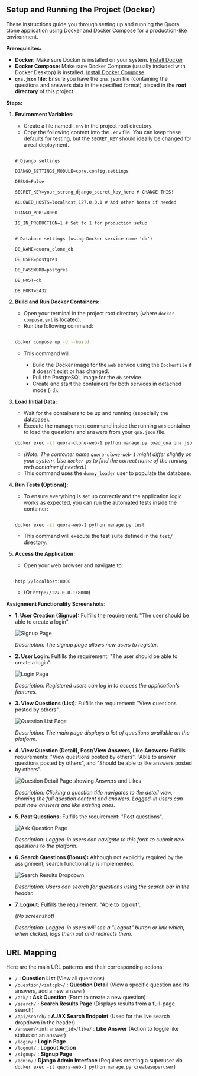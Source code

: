 ## Setup and Running the Project (Docker)

These instructions guide you through setting up and running the Quora clone application using Docker and Docker Compose for a production-like environment.

**Prerequisites:**

* **Docker:** Make sure Docker is installed on your system. [Install Docker](https://docs.docker.com/engine/install/)
* **Docker Compose:** Make sure Docker Compose (usually included with Docker Desktop) is installed. [Install Docker Compose](https://docs.docker.com/compose/install/)
* **`qna.json` file:** Ensure you have the `qna.json` file (containing the questions and answers data in the specified format) placed in the **root directory** of this project.

**Steps:**

1. **Environment Variables:**

   * Create a file named `.env` in the project root directory.
   * Copy the following content into the `.env` file. You can keep these defaults for testing, but the `SECRET_KEY` should ideally be changed for a real deployment.

   ```dotenv

   # Django settings

   DJANGO_SETTINGS_MODULE=core.config.settings

   DEBUG=False

   SECRET_KEY=your_strong_django_secret_key_here # CHANGE THIS!

   ALLOWED_HOSTS=localhost,127.0.0.1 # Add other hosts if needed

   DJANGO_PORT=8000

   IS_IN_PRODUCTION=1 # Set to 1 for production setup


   # Database settings (using Docker service name 'db')

   DB_NAME=quora_clone_db

   DB_USER=postgres

   DB_PASSWORD=postgres

   DB_HOST=db

   DB_PORT=5432

   ```
2. **Build and Run Docker Containers:**

   * Open your terminal in the project root directory (where `docker-compose.yml` is located).
   * Run the following command:

   ```bash

   docker compose up -d --build

   ```

   * This command will:

     * Build the Docker image for the `web` service using the `Dockerfile` if it doesn't exist or has changed.
     * Pull the PostgreSQL image for the `db` service.
     * Create and start the containers for both services in detached mode (`-d`).
3.  **Load Initial Data:**

    *   Wait for the containers to be up and running (especially the database).
    *   Execute the management command inside the running `web` container to load the questions and answers from your `qna.json` file.

    ```bash
    docker exec -it quora-clone-web-1 python manage.py load_qna qna.json
    ```

    *   *(Note: The container name `quora-clone-web-1` might differ slightly on your system. Use `docker ps` to find the correct name of the running web container if needed.)*
    *   This command uses the `dummy_loader` user to populate the database.
4. **Run Tests (Optional):**

   * To ensure everything is set up correctly and the application logic works as expected, you can run the automated tests inside the container:

   ```bash

   docker exec -it quora-web-1 python manage.py test

   ```

   * This command will execute the test suite defined in the `test/` directory.
5. **Access the Application:**

   * Open your web browser and navigate to:

   ```

   http://localhost:8000

   ```

   * (Or `http://127.0.0.1:8000`)

**Assignment Functionality Screenshots:**

* **1. User Creation (Signup):** Fulfills the requirement: "The user should be able to create a login".

  ![Signup Page](screenshots/signup.png)

  *Description: The signup page allows new users to register.*
* **2. User Login:** Fulfills the requirement: "The user should be able to create a login".

  ![Login Page](screenshots/login.png)

  *Description: Registered users can log in to access the application's features.*
* **3. View Questions (List):** Fulfills the requirement: "View questions posted by others".

  ![Question List Page](screenshots/list-question.png)

  *Description: The main page displays a list of questions available on the platform.*
* **4. View Question (Detail), Post/View Answers, Like Answers:** Fulfills requirements: "View questions posted by others", "Able to answer questions posted by others", and "Should be able to like answers posted by others".

  ![Question Detail Page showing Answers and Likes](screenshots/answer%26like.png)

  *Description: Clicking a question title navigates to the detail view, showing the full question content and answers. Logged-in users can post new answers and like existing ones.*
* **5. Post Questions:** Fulfills the requirement: "Post questions".

  ![Ask Question Page](screenshots/ask-question.png)

  *Description: Logged-in users can navigate to this form to submit new questions to the platform.*
* **6. Search Questions (Bonus):** Although not explicitly required by the assignment, search functionality is implemented.

  ![Search Results Dropdown](screenshots/search-question.png)

  *Description: Users can search for questions using the search bar in the header.*
* **7. Logout:** Fulfills the requirement: "Able to log out".

  *(No screenshot)*

  *Description: Logged-in users will see a "Logout" button or link which, when clicked, logs them out and redirects them.*

## URL Mapping

Here are the main URL patterns and their corresponding actions:

* `/` : **Question List** (View all questions)
* `/question/<int:pk>/` : **Question Detail** (View a specific question and its answers, add a new answer)
* `/ask/` : **Ask Question** (Form to create a new question)
* `/search/` : **Search Results Page** (Displays results from a full-page search)
* `/api/search/` : **AJAX Search Endpoint** (Used for the live search dropdown in the header)
* `/answer/<int:answer_id>/like/` : **Like Answer** (Action to toggle like status on an answer)
* `/login/` : **Login Page**
* `/logout/` : **Logout Action**
* `/signup/` : **Signup Page**
* `/admin/` : **Django Admin Interface** (Requires creating a superuser via `docker exec -it quora-web-1 python manage.py createsuperuser`)
